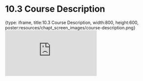 # 10.3 Course Description
 
{type: iframe, title:10.3 Course Description, width:800, height:600, poster:resources/chapt_screen_images/course-description.png}
![](https://vgaysin1.github.io/CURE-MicrobialMysteries-test/course-description.html)
 

 
